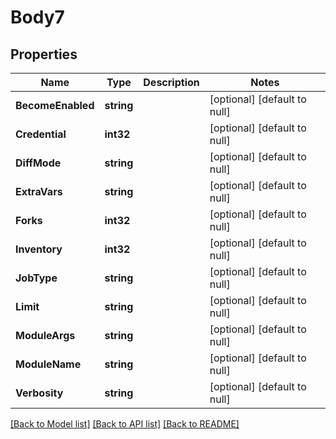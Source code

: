 # Body7

## Properties
Name | Type | Description | Notes
------------ | ------------- | ------------- | -------------
**BecomeEnabled** | **string** |  | [optional] [default to null]
**Credential** | **int32** |  | [optional] [default to null]
**DiffMode** | **string** |  | [optional] [default to null]
**ExtraVars** | **string** |  | [optional] [default to null]
**Forks** | **int32** |  | [optional] [default to null]
**Inventory** | **int32** |  | [optional] [default to null]
**JobType** | **string** |  | [optional] [default to null]
**Limit** | **string** |  | [optional] [default to null]
**ModuleArgs** | **string** |  | [optional] [default to null]
**ModuleName** | **string** |  | [optional] [default to null]
**Verbosity** | **string** |  | [optional] [default to null]

[[Back to Model list]](../README.md#documentation-for-models) [[Back to API list]](../README.md#documentation-for-api-endpoints) [[Back to README]](../README.md)

